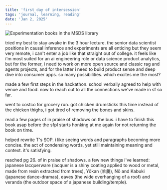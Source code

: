 ```yaml
---
title: 'first day of intersession'
tags: 'journal, learning, reading'
date: 'Jan 2, 2025'
---
```


![Experimentation books in the MSDS library](/images/experimentbooks.jpg)

tried my best to stay awake in the 3 hour lecture. the senior data scientist positions in causal inference and experiments are all enticing but they seem very remote, i can't enter a job like that straight out of college. it feels like i'm most suited for an ai engineering role or data science product analytics, but for the former, i need to work on more open source and classic rag and agents projects, and for the latter i need to build product sense and deep dive into consumer apps. so many possibilities. which excites me the most?

made a few first steps in the hackathon. school verbally agreed to help with venue and food. now to reach out to all the connections we've made in sf so far.

went to costco for grocery run. got chicken drumsticks this time instead of the chicken thighs, i got tired of removing the bones and skins.

read a few pages of in praise of shadows on the bus. i have to finish this book asap before the sfpl starts honking at me again for not returning the book on time.

helped rewrite T's SOP. i like seeing words and paragraphs becoming more concise. the act of condensing words, yet still maintaining meaning and context. it's satisfying.

reached pg 26. of in praise of shadows. a few new things i've learned: japanese lacquerware (lacquer is a shiny coating applied to wood or metal, made from resin extracted from trees), Yōkan (羊羹), Nō and Kabuki (japanese dance-dramas), eaves (the wide overhanging of a roof) and veranda (the outdoor space of a japanese building/temple).
